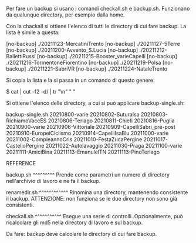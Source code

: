 Per fare un backup si usano i comandi checkall.sh e backup.sh. Funzionano da qualunque directory, per esempio dalla home.

Con la chackall si ottiene l'elenco di tutti le directory di cui fare backup. La lista è simile a questa:

[no-backup] ./20211123-MercatiniTrento
[no-backup] ./20211127-5Terre
[no-backup] ./20211200-Avvento_S.Lucia
[no-backup] ./20211212-BallettiRussi
[no-backup] ./20211215-Booster_varieCapelli
[no-backup] ./20211216-TormentoneFiorentino
[no-backup] ./20211219-Polsa
[no-backup] ./20211221-SabriVR
[no-backup] ./20211224-NataleTrento

Si copia la lista e la si passa in un comando di questo genere:

$ cat | cut -f2 -d/ | tr "\n" " "

Si ottiene l'elenco delle directory, a cui si può applicare backup-single.sh:

backup-single.sh 20210800-varie 20210802-SuturaIsa 20210803-RichiamoVaccES 20210806-Terlago 20210811-Chieti 20210816-Puglia 20210900-varie 20210906-Vittoriale 20210909-CapelliSabri_pre-post 20210910-EuropeiCiclismo 20210914-CapelliIsaBlu 20211000-varie 20211002-CompleannoCris 20211010-FestaZucaPergine 20211017-CastelloPergine 20211022-Autolavaggio 20211030-Praga 20211100-varie 20211111-AmiciBina 20211113-EmanulelTN 20211113-PinoTerlago

REFERENCE

backup.sh
^^^^^^^^^
Prende come parametri un numero di directory nell'archivio di lavoro e ne fa il backup.

renamedir.sh
^^^^^^^^^^^^
Rinomina una directory, mantenendo consistente il backup. ATTENZIONE: non funziona se le due directory non sono già consistenti.

checkall.sh
^^^^^^^^^^^
Esegue una serie di controlli. Opzionalmente, può ricalcolare gli md5 nella directory di lavoro e sul backup.

Da fare: backup deve calcolare le directory di cui fare backup.
